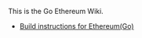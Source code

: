 This is the Go Ethereum Wiki.

* [Build instructions for Ethereum(Go)](https://github.com/ethereum/go-ethereum/wiki/Building-Ethereum(Go))
